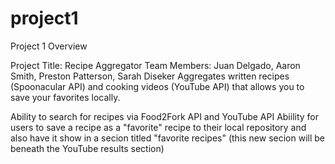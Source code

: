 # project1

Project 1 Overview

Project Title: Recipe Aggregator
Team Members: Juan Delgado, Aaron Smith, Preston Patterson, Sarah Diseker
Aggregates written recipes (Spoonacular API) and cooking videos (YouTube API) that allows you to save your favorites locally.

Ability to search for recipes via Food2Fork API and YouTube API
Abiility for users to save a recipe as a "favorite" recipe to their local repository and also have it show in a secion titled "favorite recipes" (this new secion will be beneath the YouTube results section)




